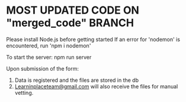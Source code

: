 # MOST UPDATED CODE ON "merged_code" BRANCH

Please install Node.js before getting started
If an error for 'nodemon' is encountered, run 'npm i nodemon'

To start the server:
npm run server

Upon submission of the form:
1. Data is registered and the files are stored in the db
2. Learninplaceteam@gmail.com will also receive the files for manual vetting. 
